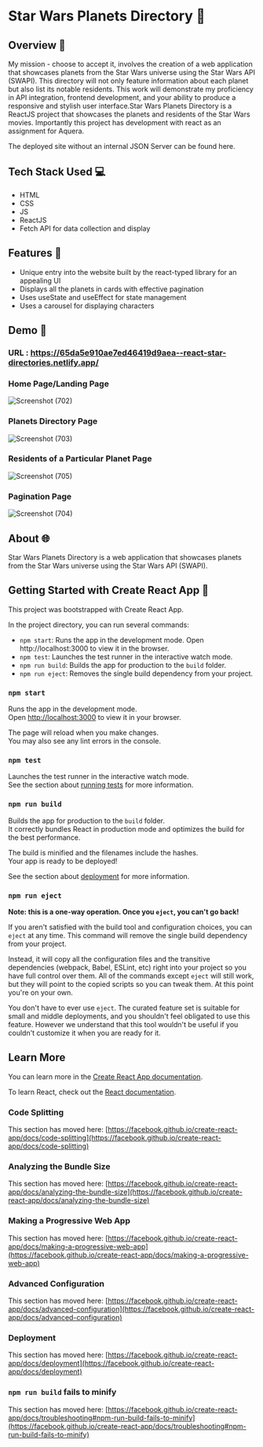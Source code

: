 # Star Wars Planets Directory 🌌

## Overview 📖

My mission - choose to accept it, involves the creation of a web application that showcases planets from the Star Wars universe using the Star Wars API (SWAPI). This directory will not only feature information about each planet but also list its notable residents. This work will demonstrate my proficiency in API integration, frontend development, and your ability to produce a responsive and stylish user interface.Star Wars Planets Directory is a ReactJS project that showcases the planets and residents of the Star Wars movies. Importantly this project has development with react as an assignment for Aquera.

The deployed site without an internal JSON Server can be found here.

## Tech Stack Used 💻

- HTML
- CSS
- JS
- ReactJS
- Fetch API for data collection and display

## Features 🌟

- Unique entry into the website built by the react-typed library for an appealing UI
- Displays all the planets in cards with effective pagination
- Uses useState and useEffect for state management
- Uses a carousel for displaying characters

## Demo 📸

### URL : https://65da5e910ae7ed46419d9aea--react-star-directories.netlify.app/

### Home Page/Landing Page
![Screenshot (702)](https://github.com/Naumaan777/star-wars-planet/assets/115418662/b35e611a-be47-48fb-8242-0b9437793039)


### Planets Directory Page

![Screenshot (703)](https://github.com/Naumaan777/star-wars-planet/assets/115418662/0cd8ae8d-a505-43fd-b48f-7384cb784691)


### Residents of a Particular Planet Page

![Screenshot (705)](https://github.com/Naumaan777/star-wars-planet/assets/115418662/b1f09ce1-742c-436e-8b68-a0cf5c49e31f)

### Pagination Page

![Screenshot (704)](https://github.com/Naumaan777/star-wars-planet/assets/115418662/2345ad7c-d280-4b68-bb13-86684093b7db)


## About 🌐

Star Wars Planets Directory is a web application that showcases planets from the Star Wars universe using the Star Wars API (SWAPI).

## Getting Started with Create React App 🚀

This project was bootstrapped with Create React App.

In the project directory, you can run several commands:

- `npm start`: Runs the app in the development mode. Open http://localhost:3000 to view it in the browser.
- `npm test`: Launches the test runner in the interactive watch mode.
- `npm run build`: Builds the app for production to the `build` folder.
- `npm run eject`: Removes the single build dependency from your project.


### `npm start`

Runs the app in the development mode.\
Open [http://localhost:3000](http://localhost:3000) to view it in your browser.

The page will reload when you make changes.\
You may also see any lint errors in the console.

### `npm test`

Launches the test runner in the interactive watch mode.\
See the section about [running tests](https://facebook.github.io/create-react-app/docs/running-tests) for more information.

### `npm run build`

Builds the app for production to the `build` folder.\
It correctly bundles React in production mode and optimizes the build for the best performance.

The build is minified and the filenames include the hashes.\
Your app is ready to be deployed!

See the section about [deployment](https://facebook.github.io/create-react-app/docs/deployment) for more information.

### `npm run eject`

**Note: this is a one-way operation. Once you `eject`, you can't go back!**

If you aren't satisfied with the build tool and configuration choices, you can `eject` at any time. This command will remove the single build dependency from your project.

Instead, it will copy all the configuration files and the transitive dependencies (webpack, Babel, ESLint, etc) right into your project so you have full control over them. All of the commands except `eject` will still work, but they will point to the copied scripts so you can tweak them. At this point you're on your own.

You don't have to ever use `eject`. The curated feature set is suitable for small and middle deployments, and you shouldn't feel obligated to use this feature. However we understand that this tool wouldn't be useful if you couldn't customize it when you are ready for it.

## Learn More

You can learn more in the [Create React App documentation](https://facebook.github.io/create-react-app/docs/getting-started).

To learn React, check out the [React documentation](https://reactjs.org/).

### Code Splitting

This section has moved here: [https://facebook.github.io/create-react-app/docs/code-splitting](https://facebook.github.io/create-react-app/docs/code-splitting)

### Analyzing the Bundle Size

This section has moved here: [https://facebook.github.io/create-react-app/docs/analyzing-the-bundle-size](https://facebook.github.io/create-react-app/docs/analyzing-the-bundle-size)

### Making a Progressive Web App

This section has moved here: [https://facebook.github.io/create-react-app/docs/making-a-progressive-web-app](https://facebook.github.io/create-react-app/docs/making-a-progressive-web-app)

### Advanced Configuration

This section has moved here: [https://facebook.github.io/create-react-app/docs/advanced-configuration](https://facebook.github.io/create-react-app/docs/advanced-configuration)

### Deployment

This section has moved here: [https://facebook.github.io/create-react-app/docs/deployment](https://facebook.github.io/create-react-app/docs/deployment)

### `npm run build` fails to minify

This section has moved here: [https://facebook.github.io/create-react-app/docs/troubleshooting#npm-run-build-fails-to-minify](https://facebook.github.io/create-react-app/docs/troubleshooting#npm-run-build-fails-to-minify)
